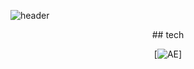 ![header](https://capsule-render.vercel.app/api?type=waving&color=gradient&height=300&section=header&text=Daeho%20KWON&fontSize=70)
<div align=center>
## tech

[![AE](https://img.shields.io/badge/AdobeAfterEffects-9999FF?style=flat-square&logo=AdobeAfterEffects&logoColor=000000)]
